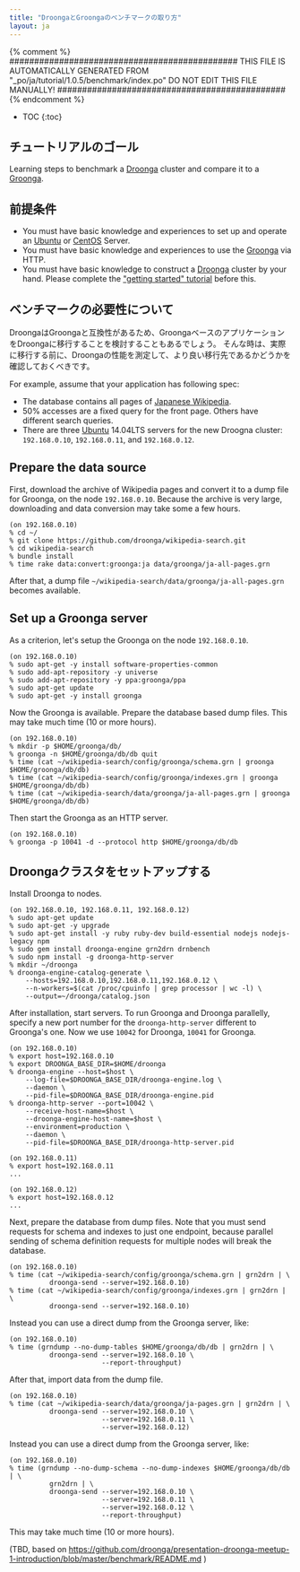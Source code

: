 ```yaml
---
title: "DroongaとGroongaのベンチマークの取り方"
layout: ja
---
```


{% comment %}
##############################################
  THIS FILE IS AUTOMATICALLY GENERATED FROM
  "_po/ja/tutorial/1.0.5/benchmark/index.po"
  DO NOT EDIT THIS FILE MANUALLY!
##############################################
{% endcomment %}


* TOC
{:toc}

## チュートリアルのゴール

Learning steps to benchmark a [Droonga][] cluster and compare it to a [Groonga][groonga].

## 前提条件

* You must have basic knowledge and experiences to set up and operate an [Ubuntu][] or [CentOS][] Server.
* You must have basic knowledge and experiences to use the [Groonga][groonga] via HTTP.
* You must have basic knowledge to construct a [Droonga][] cluster by your hand.
  Please complete the ["getting started" tutorial](../groonga/) before this.

## ベンチマークの必要性について

DroongaはGroongaと互換性があるため、GroongaベースのアプリケーションをDroongaに移行することを検討することもあるでしょう。
そんな時は、実際に移行する前に、Droongaの性能を測定して、より良い移行先であるかどうかを確認しておくべきです。

For example, assume that your application has following spec:

 * The database contains all pages of [Japanese Wikipedia](http://ja.wikipedia.org/).
 * 50% accesses are a fixed query for the front page. Others have different search queries.
 * There are three [Ubuntu][] 14.04LTS servers for the new Droogna cluster: `192.168.0.10`, `192.168.0.11`, and `192.168.0.12`.

## Prepare the data source

First, download the archive of Wikipedia pages and convert it to a dump file for Groonga, on the node `192.168.0.10`.
Because the archive is very large, downloading and data conversion may take some a few hours.

    (on 192.168.0.10)
    % cd ~/
    % git clone https://github.com/droonga/wikipedia-search.git
    % cd wikipedia-search
    % bundle install
    % time rake data:convert:groonga:ja data/groonga/ja-all-pages.grn

After that, a dump file `~/wikipedia-search/data/groonga/ja-all-pages.grn` becomes available.

## Set up a Groonga server

As a criterion, let's setup the Groonga on the node `192.168.0.10`.

    (on 192.168.0.10)
    % sudo apt-get -y install software-properties-common
    % sudo add-apt-repository -y universe
    % sudo add-apt-repository -y ppa:groonga/ppa
    % sudo apt-get update
    % sudo apt-get -y install groonga

Now the Groonga is available.
Prepare the database based dump files.
This may take much time (10 or more hours).

    (on 192.168.0.10)
    % mkdir -p $HOME/groonga/db/
    % groonga -n $HOME/groonga/db/db quit
    % time (cat ~/wikipedia-search/config/groonga/schema.grn | groonga $HOME/groonga/db/db)
    % time (cat ~/wikipedia-search/config/groonga/indexes.grn | groonga $HOME/groonga/db/db)
    % time (cat ~/wikipedia-search/data/groonga/ja-all-pages.grn | groonga $HOME/groonga/db/db)

Then start the Groonga as an HTTP server.

    (on 192.168.0.10)
    % groonga -p 10041 -d --protocol http $HOME/groonga/db/db

## Droongaクラスタをセットアップする

Install Droonga to nodes.

    (on 192.168.0.10, 192.168.0.11, 192.168.0.12)
    % sudo apt-get update
    % sudo apt-get -y upgrade
    % sudo apt-get install -y ruby ruby-dev build-essential nodejs nodejs-legacy npm
    % sudo gem install droonga-engine grn2drn drnbench
    % sudo npm install -g droonga-http-server
    % mkdir ~/droonga
    % droonga-engine-catalog-generate \
        --hosts=192.168.0.10,192.168.0.11,192.168.0.12 \
        --n-workers=$(cat /proc/cpuinfo | grep processor | wc -l) \
        --output=~/droonga/catalog.json

After installation, start servers.
To run Groonga and Droonga parallelly, specify a new port number for the `droonga-http-server` different to Groonga's one.
Now we use `10042` for Droonga, `10041` for Groonga.

    (on 192.168.0.10)
    % export host=192.168.0.10
    % export DROONGA_BASE_DIR=$HOME/droonga
    % droonga-engine --host=$host \
        --log-file=$DROONGA_BASE_DIR/droonga-engine.log \
        --daemon \
        --pid-file=$DROONGA_BASE_DIR/droonga-engine.pid
    % droonga-http-server --port=10042 \
        --receive-host-name=$host \
        --droonga-engine-host-name=$host \
        --environment=production \
        --daemon \
        --pid-file=$DROONGA_BASE_DIR/droonga-http-server.pid

    (on 192.168.0.11)
    % export host=192.168.0.11
    ...

    (on 192.168.0.12)
    % export host=192.168.0.12
    ...

Next, prepare the database from dump files.
Note that you must send requests for schema and indexes to just one endpoint, because parallel sending of schema definition requests for multiple nodes will break the database.

    (on 192.168.0.10)
    % time (cat ~/wikipedia-search/config/groonga/schema.grn | grn2drn | \
              droonga-send --server=192.168.0.10)
    % time (cat ~/wikipedia-search/config/groonga/indexes.grn | grn2drn | \
              droonga-send --server=192.168.0.10)

Instead you can use a direct dump from the Groonga server, like:

    (on 192.168.0.10)
    % time (grndump --no-dump-tables $HOME/groonga/db/db | grn2drn | \
              droonga-send --server=192.168.0.10 \
                           --report-throughput)

After that, import data from the dump file.

    (on 192.168.0.10)
    % time (cat ~/wikipedia-search/data/groonga/ja-pages.grn | grn2drn | \
              droonga-send --server=192.168.0.10 \
                           --server=192.168.0.11 \
                           --server=192.168.0.12)

Instead you can use a direct dump from the Groonga server, like:

    (on 192.168.0.10)
    % time (grndump --no-dump-schema --no-dump-indexes $HOME/groonga/db/db | \
              grn2drn | \
              droonga-send --server=192.168.0.10 \
                           --server=192.168.0.11 \
                           --server=192.168.0.12 \
                           --report-throughput)

This may take much time (10 or more hours).



(TBD, based on https://github.com/droonga/presentation-droonga-meetup-1-introduction/blob/master/benchmark/README.md )




  [Ubuntu]: http://www.ubuntu.com/
  [CentOS]: https://www.centos.org/
  [Droonga]: https://droonga.org/
  [Groonga]: http://groonga.org/
  [command reference]: ../../reference/commands/

